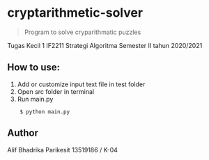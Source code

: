 # cryptarithmetic-solver
> Program to solve cryparithmatic puzzles

Tugas Kecil 1 IF2211 Strategi Algoritma
Semester II tahun 2020/2021

## How to use:
1. Add or customize input text file in test folder 
2. Open src folder in terminal
3. Run main.py
```
    $ python main.py
```

## Author
Alif Bhadrika Parikesit
13519186 / K-04